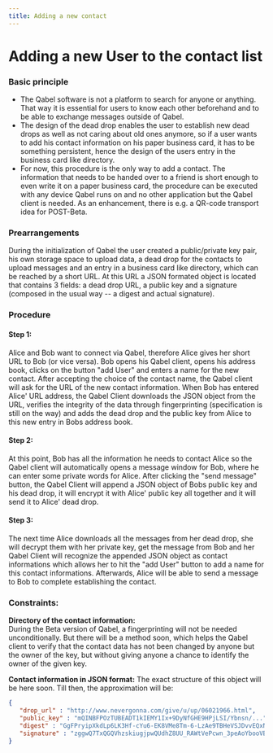 ```yaml
---
title: Adding a new contact
---
```

# Adding a new User to the contact list

### Basic principle

*  The Qabel software is not a platform to search for anyone or anything. That way it is essential for users to know each other beforehand and to be able to exchange messages outside of Qabel.
*  The design of the dead drop enables the user to establish new dead drops as well as not caring about old ones anymore, so if a user wants to add his contact information on his paper business card, it has to be something persistent, hence the design of the users entry in the business card like directory.
*  For now, this procedure is the only way to add a contact. The information that needs to be handed over to a friend is short enough to even write it on a paper business card, the procedure can be executed with any device Qabel runs on and no other application but the Qabel client is needed. As an enhancement, there is e.g. a QR-code transport idea for POST-Beta.

### Prearrangements

During the initialization of Qabel the user created a public/private key pair, his own storage space to upload data, a dead drop for the contacts to upload messages and an entry in a business card like directory, which can be reached by a short URL. At this URL a JSON formated object is located that contains 3 fields: a dead drop URL, a public key and a signature (composed in the usual way -- a digest and actual signature).


### Procedure

#### Step 1:

Alice and Bob want to connect via Qabel, therefore Alice gives her short URL to Bob (or vice versa). Bob opens his Qabel client, opens his address book, clicks on the button "add User" and enters a name for the new contact. After accepting the choice of the contact name, the Qabel client will ask for the URL of the new contact information. When Bob has entered Alice' URL address, the Qabel Client downloads the JSON object from the URL, verifies the integrity of the data through fingerprinting (specification is still on the way) and adds the dead drop and the public key from Alice to this new entry in Bobs address book.

#### Step 2:

At this point, Bob has all the information he needs to contact Alice so the Qabel client will automatically opens a message window for Bob, where he can enter some private words for Alice. After clicking the "send message" button, the Qabel Client will append a JSON object of Bobs public key and his dead drop, it will encrypt it with Alice' public key all together and it will send it to Alice' dead drop.

#### Step 3:

The next time Alice downloads all the messages from her dead drop, she will decrypt them with her private key, get the message from Bob and her Qabel Client will recognize the appended JSON object as contact informations which allows her to hit the "add User" button to add a name for this contact informations. Afterwards, Alice will be able to send a message to Bob to complete establishing the contact.


### Constraints:

**Directory of the contact information:**   
During the Beta version of Qabel, a fingerprinting will not be needed unconditionally. But there will be a method soon, which helps the Qabel client to verify that the contact data has not been changed by anyone but the owner of the key, but without giving anyone a chance to identify the owner of the given key.

**Contact information in JSON format:**
The exact structure of this object will be here soon. Till then, the approximation will be:

```json
{
   "drop_url" : "http://www.nevergonna.com/give/u/up/06021966.html",
   "public_key" : "mQINBFPOzTUBEADT1kIEMY1Ix+9DyNfGHE9HPjLSI/Ybnsn/...",
   "digest" : "GgFPryipXkdLp6LK3Hf-cYu6-EK8VMe8Tm-6-LzAe9TBHeVSJDvvEQxN5red",
   "signature" : "zggwQ7TxQGQVhzskiugjpwQUdhZ8UU_RAWtVePcwn_3peAoYbooVBcjyJgJE"
}
```
